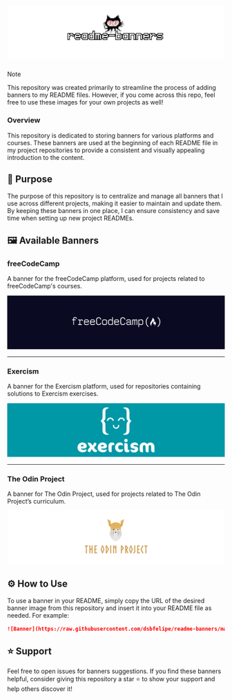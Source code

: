 # <img src="assets/banner.png">

> [!NOTE]
> This repository was created primarily to streamline the process of adding banners to my README files. However, if you come across this repo, feel free to use these images for your own projects as well!

### Overview

This repository is dedicated to storing banners for various platforms and courses. These banners are used at the beginning of each README file in my project repositories to provide a consistent and visually appealing introduction to the content.

## 🚀 Purpose

The purpose of this repository is to centralize and manage all banners that I use across different projects, making it easier to maintain and update them. By keeping these banners in one place, I can ensure consistency and save time when setting up new project READMEs.

## 🖼️ Available Banners

### freeCodeCamp
A banner for the freeCodeCamp platform, used for projects related to freeCodeCamp's courses.

<img src="https://raw.githubusercontent.com/dsbfelipe/readme-banners/main/images/freecodecamp.png">

<hr>

### Exercism
A banner for the Exercism platform, used for repositories containing solutions to Exercism exercises.

<img src="https://raw.githubusercontent.com/dsbfelipe/readme-banners/main/images/exercism.png">

<hr>

### The Odin Project
A banner for The Odin Project, used for projects related to The Odin Project’s curriculum.

<img src="https://raw.githubusercontent.com/dsbfelipe/readme-banners/main/images/odin-project.png">


## ⚙️ How to Use

To use a banner in your README, simply copy the URL of the desired banner image from this repository and insert it into your README file as needed. For example:

```markdown
![Banner](https://raw.githubusercontent.com/dsbfelipe/readme-banners/main/example.png)
```

## ⭐️ Support
 Feel free to open issues for banners suggestions. If you find these banners helpful, consider giving this repository a star ⭐️ to show your support and help others discover it!
